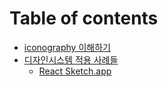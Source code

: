 # Table of contents

- [iconography 이해하기](markdown/iconography.md)
- [디자인시스템 적용 사례들](markdown/reference.md)
  - [React Sketch.app](markdown/react-sketch-app.md)
